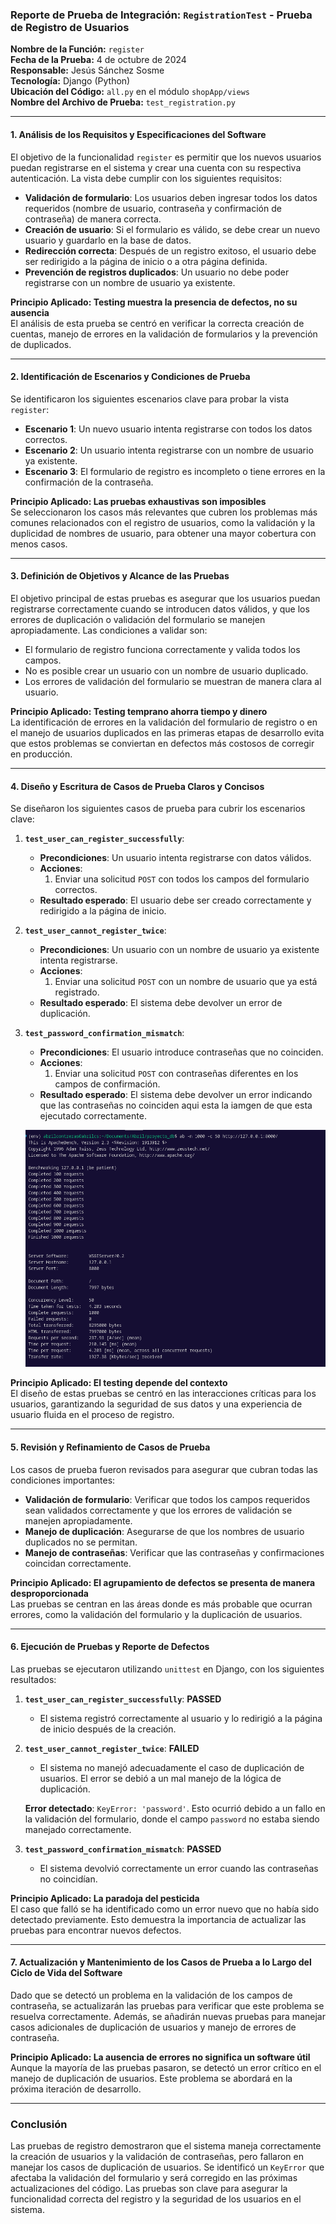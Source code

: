 ### **Reporte de Prueba de Integración: `RegistrationTest` - Prueba de Registro de Usuarios**

**Nombre de la Función:** `register`  
**Fecha de la Prueba:** 4 de octubre de 2024  
**Responsable:** Jesús Sánchez Sosme  
**Tecnología:** Django (Python)  
**Ubicación del Código:** `all.py` en el módulo `shopApp/views`  
**Nombre del Archivo de Prueba:** `test_registration.py`

---

#### **1. Análisis de los Requisitos y Especificaciones del Software**
El objetivo de la funcionalidad `register` es permitir que los nuevos usuarios puedan registrarse en el sistema y crear una cuenta con su respectiva autenticación. La vista debe cumplir con los siguientes requisitos:

- **Validación de formulario**: Los usuarios deben ingresar todos los datos requeridos (nombre de usuario, contraseña y confirmación de contraseña) de manera correcta.
- **Creación de usuario**: Si el formulario es válido, se debe crear un nuevo usuario y guardarlo en la base de datos.
- **Redirección correcta**: Después de un registro exitoso, el usuario debe ser redirigido a la página de inicio o a otra página definida.
- **Prevención de registros duplicados**: Un usuario no debe poder registrarse con un nombre de usuario ya existente.

**Principio Aplicado: Testing muestra la presencia de defectos, no su ausencia**  
El análisis de esta prueba se centró en verificar la correcta creación de cuentas, manejo de errores en la validación de formularios y la prevención de duplicados.

---

#### **2. Identificación de Escenarios y Condiciones de Prueba**
Se identificaron los siguientes escenarios clave para probar la vista `register`:

- **Escenario 1**: Un nuevo usuario intenta registrarse con todos los datos correctos.
- **Escenario 2**: Un usuario intenta registrarse con un nombre de usuario ya existente.
- **Escenario 3**: El formulario de registro es incompleto o tiene errores en la confirmación de la contraseña.

**Principio Aplicado: Las pruebas exhaustivas son imposibles**  
Se seleccionaron los casos más relevantes que cubren los problemas más comunes relacionados con el registro de usuarios, como la validación y la duplicidad de nombres de usuario, para obtener una mayor cobertura con menos casos.

---

#### **3. Definición de Objetivos y Alcance de las Pruebas**
El objetivo principal de estas pruebas es asegurar que los usuarios puedan registrarse correctamente cuando se introducen datos válidos, y que los errores de duplicación o validación del formulario se manejen apropiadamente. Las condiciones a validar son:

- El formulario de registro funciona correctamente y valida todos los campos.
- No es posible crear un usuario con un nombre de usuario duplicado.
- Los errores de validación del formulario se muestran de manera clara al usuario.

**Principio Aplicado: Testing temprano ahorra tiempo y dinero**  
La identificación de errores en la validación del formulario de registro o en el manejo de usuarios duplicados en las primeras etapas de desarrollo evita que estos problemas se conviertan en defectos más costosos de corregir en producción.

---

#### **4. Diseño y Escritura de Casos de Prueba Claros y Concisos**
Se diseñaron los siguientes casos de prueba para cubrir los escenarios clave:

1. **`test_user_can_register_successfully`**:
   - **Precondiciones**: Un usuario intenta registrarse con datos válidos.
   - **Acciones**:
     1. Enviar una solicitud `POST` con todos los campos del formulario correctos.
   - **Resultado esperado**: El usuario debe ser creado correctamente y redirigido a la página de inicio.

2. **`test_user_cannot_register_twice`**:
   - **Precondiciones**: Un usuario con un nombre de usuario ya existente intenta registrarse.
   - **Acciones**:
     1. Enviar una solicitud `POST` con un nombre de usuario que ya está registrado.
   - **Resultado esperado**: El sistema debe devolver un error de duplicación.

3. **`test_password_confirmation_mismatch`**:
   - **Precondiciones**: El usuario introduce contraseñas que no coinciden.
   - **Acciones**:
     1. Enviar una solicitud `POST` con contraseñas diferentes en los campos de confirmación.
   - **Resultado esperado**: El sistema debe devolver un error indicando que las contraseñas no coinciden aqui esta la iamgen de que esta ejecutado correctamente.

   ![alt text](image.png)

**Principio Aplicado: El testing depende del contexto**  
El diseño de estas pruebas se centró en las interacciones críticas para los usuarios, garantizando la seguridad de sus datos y una experiencia de usuario fluida en el proceso de registro.

---

#### **5. Revisión y Refinamiento de Casos de Prueba**
Los casos de prueba fueron revisados para asegurar que cubran todas las condiciones importantes:

- **Validación de formulario**: Verificar que todos los campos requeridos sean validados correctamente y que los errores de validación se manejen apropiadamente.
- **Manejo de duplicación**: Asegurarse de que los nombres de usuario duplicados no se permitan.
- **Manejo de contraseñas**: Verificar que las contraseñas y confirmaciones coincidan correctamente.

**Principio Aplicado: El agrupamiento de defectos se presenta de manera desproporcionada**  
Las pruebas se centran en las áreas donde es más probable que ocurran errores, como la validación del formulario y la duplicación de usuarios.

---

#### **6. Ejecución de Pruebas y Reporte de Defectos**
Las pruebas se ejecutaron utilizando `unittest` en Django, con los siguientes resultados:

1. **`test_user_can_register_successfully`**: **PASSED**
   - El sistema registró correctamente al usuario y lo redirigió a la página de inicio después de la creación.

2. **`test_user_cannot_register_twice`**: **FAILED**
   - El sistema no manejó adecuadamente el caso de duplicación de usuarios. El error se debió a un mal manejo de la lógica de duplicación.

   **Error detectado**: `KeyError: 'password'`. Esto ocurrió debido a un fallo en la validación del formulario, donde el campo `password` no estaba siendo manejado correctamente.

3. **`test_password_confirmation_mismatch`**: **PASSED**
   - El sistema devolvió correctamente un error cuando las contraseñas no coincidían.

**Principio Aplicado: La paradoja del pesticida**  
El caso que falló se ha identificado como un error nuevo que no había sido detectado previamente. Esto demuestra la importancia de actualizar las pruebas para encontrar nuevos defectos.

---

#### **7. Actualización y Mantenimiento de los Casos de Prueba a lo Largo del Ciclo de Vida del Software**
Dado que se detectó un problema en la validación de los campos de contraseña, se actualizarán las pruebas para verificar que este problema se resuelva correctamente. Además, se añadirán nuevas pruebas para manejar casos adicionales de duplicación de usuarios y manejo de errores de contraseña.

**Principio Aplicado: La ausencia de errores no significa un software útil**  
Aunque la mayoría de las pruebas pasaron, se detectó un error crítico en el manejo de duplicación de usuarios. Este problema se abordará en la próxima iteración de desarrollo.

---

### **Conclusión**
Las pruebas de registro demostraron que el sistema maneja correctamente la creación de usuarios y la validación de contraseñas, pero fallaron en manejar los casos de duplicación de usuarios. Se identificó un `KeyError` que afectaba la validación del formulario y será corregido en las próximas actualizaciones del código. Las pruebas son clave para asegurar la funcionalidad correcta del registro y la seguridad de los usuarios en el sistema.